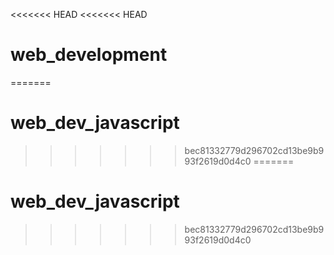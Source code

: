 <<<<<<< HEAD
<<<<<<< HEAD
# web_development
=======
# web_dev_javascript
>>>>>>> bec81332779d296702cd13be9b993f2619d0d4c0
=======
# web_dev_javascript
>>>>>>> bec81332779d296702cd13be9b993f2619d0d4c0
